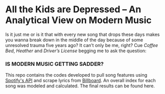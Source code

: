 # All the Kids are Depressed – An Analytical View on Modern Music

Is it just me or is it that with every new song that drops these days makes you wanna break down in the middle of the day because of some unresolved trauma five years ago? It can’t only be me, right? 
Cue *Coffee Bed*, *Heather* and *Driver’s License* begging me to ask the question:

### IS MODERN MUSIC GETTING SADDER? 

This repo contains the codes developed to pull song features using [Spotify's API](https://spotipy.readthedocs.io/en/2.19.0/#) and scrape lyrics from [Billboard](http://billboardtop100of.com/).
An overall index for each song was modeled and calculated. The final results can be found here. 



